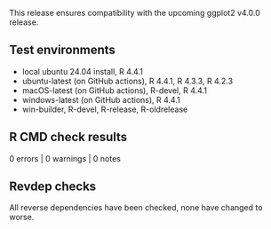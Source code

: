 This release ensures compatibility with the upcoming ggplot2 v4.0.0 release.

## Test environments
* local ubuntu 24.04 install, R 4.4.1
* ubuntu-latest (on GitHub actions), R 4.4.1, R 4.3.3, R 4.2.3
* macOS-latest (on GitHub actions), R-devel, R 4.4.1
* windows-latest (on GitHub actions), R 4.4.1
* win-builder, R-devel, R-release, R-oldrelease

## R CMD check results

0 errors | 0 warnings | 0 notes

## Revdep checks

All reverse dependencies have been checked, none have changed to worse.
